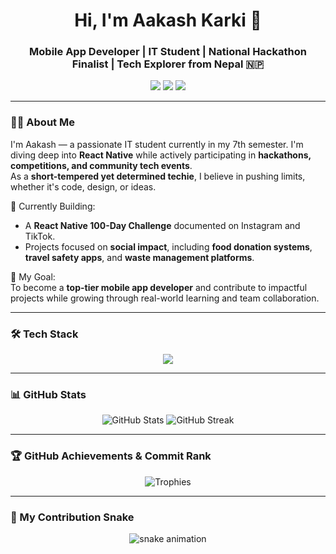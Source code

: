<h1 align="center">Hi, I'm Aakash Karki 🌌</h1>
<h3 align="center">Mobile App Developer | IT Student | National Hackathon Finalist | Tech Explorer from Nepal 🇳🇵</h3>

<p align="center">
  <a href="mailto:yaakash543@gmail.com"><img src="https://img.shields.io/badge/email-aakash.karki2059@gmail.com-red?style=for-the-badge&logo=gmail"></a>
  <a href="https://www.linkedin.com/in/aakash-karki-701386327/"><img src="https://img.shields.io/badge/linkedin-AakashKarki-blue?style=for-the-badge&logo=linkedin"></a>
  <a href="https://instagram.com/aakash_karkey/"><img src="https://img.shields.io/badge/instagram-@aakash_karkey-purple?style=for-the-badge&logo=instagram"></a>
</p>

---

### 👨‍💻 About Me
I'm Aakash — a passionate IT student currently in my 7th semester. I'm diving deep into **React Native** while actively participating in **hackathons, competitions, and community tech events**.  
As a **short-tempered yet determined techie**, I believe in pushing limits, whether it's code, design, or ideas.

🔭 Currently Building:  
- A **React Native 100-Day Challenge** documented on Instagram and TikTok.  
- Projects focused on **social impact**, including **food donation systems**, **travel safety apps**, and **waste management platforms**.

🎯 My Goal:  
To become a **top-tier mobile app developer** and contribute to impactful projects while growing through real-world learning and team collaboration.

---

### 🛠️ Tech Stack

<p align="center">
  <img src="https://skillicons.dev/icons?i=js,cpp,java,html,css,react,reactnative,nodejs,express,mongodb,git,github,figma,vscode,vercel,postman" />
</p>

---

### 📊 GitHub Stats

<p align="center">
  <img src="https://github-readme-stats.vercel.app/api?username=AakashKarki&show_icons=true&theme=radical" alt="GitHub Stats" />
  <img src="https://github-readme-streak-stats.herokuapp.com/?user=AakashKarki&theme=radical" alt="GitHub Streak" />
</p>

---

### 🏆 GitHub Achievements & Commit Rank

<p align="center">
  <img src="https://github-profile-trophy.vercel.app/?username=AakashKarki&theme=radical&margin-w=10&margin-h=10" alt="Trophies" />
</p>

---

### 🐍 My Contribution Snake

<p align="center">
  <img src="https://raw.githubusercontent.com/AakashKarki/AakashKarki/output/github-contribution-grid-snake-dark.svg" alt="snake animation" />
</p>